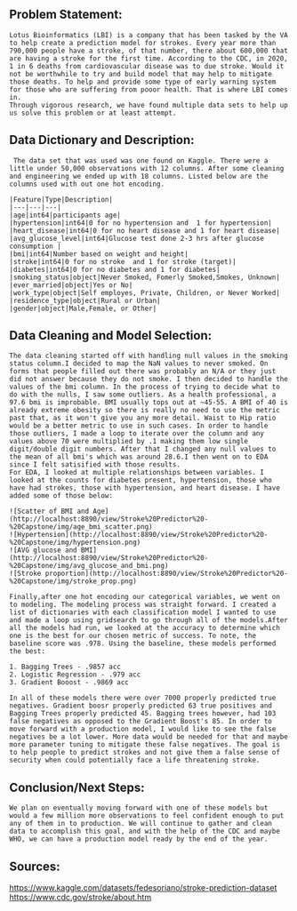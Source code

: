 ## Problem Statement:
    Lotus Bioinformatics (LBI) is a company that has been tasked by the VA to help create a prediction model for strokes. Every year more than 790,000 people have a stroke, of that number, there about 600,000 that are having a stroke for the first time. According to the CDC, in 2020, 1 in 6 deaths from cardiovascular disease was to due stroke. Would it not be worthwhile to try and build model that may help to mitigate those deaths. To help and provide some type of early warning system for those who are suffering from pooor health. That is where LBI comes in. 
    Through vigorous research, we have found multiple data sets to help up us solve this problem or at least attempt.

## Data Dictionary and Description:
     The data set that was used was one found on Kaggle. There were a little under 50,000 observations with 12 columns. After some cleaning and engineering we ended up with 18 columns. Listed below are the columns used with out one hot encoding.

    |Feature|Type|Description|
    |---|---|---|
    |age|int64|participants age|
    |hypertension|int64|0 for no hypertension and  1 for hypertension|
    |heart_disease|int64|0 for no heart disease and 1 for heart disease|
    |avg_glucose_level|int64|Glucose test done 2-3 hrs after glucose consumption |
    |bmi|int64|Number based on weight and height|
    |stroke|int64|0 for no stroke  and 1 for stroke (target)|
    |diabetes|int64|0 for no diabetes and 1 for diabetes|
    |smoking_status|object|Never Smoked, Fomerly Smoked,Smokes, Unknown|
    |ever_married|object|Yes or No|
    |work_type|object|Self employes, Private, Children, or Never Worked|
    |residence_type|object|Rural or Urban|
    |gender|object|Male,Female, or Other|

    

   
## Data Cleaning and Model Selection:
    The data cleaning started off with handling null values in the smoking status column.I decided to map the NaN values to never smoked. On forms that people filled out there was probably an N/A or they just did not answer because they do not smoke. I then decided to handle the values of the bmi column. In the process of trying to decide what to do with the nulls, I saw some outliers. As a health professional, a 97.6 bmi is improbable. BMI usually tops out at ~45-55. A BMI of 40 is already extreme obesity so there is really no need to use the metric past that, as it won't give you any more detail. Waist to Hip ratio would be a better metric to use in such cases. In order to handle those outliers, I made a loop to iterate over the column and any values above 70 were multiplied by .1 making them low single digit/double digit numbers. After that I changed any null values to the mean of all bmi's which was around 28.6.I then went on to EDA since I felt satisified with those results.
    For EDA, I looked at multiple relationships between variables. I looked at the counts for diabetes present, hypertension, those who have had strokes, those with hypertension, and heart disease. I have added some of those below:
     
    ![Scatter of BMI and Age](http://localhost:8890/view/Stroke%20Predictor%20-%20Capstone/img/age_bmi_scatter.png)
    ![Hypertension](http://localhost:8890/view/Stroke%20Predictor%20-%20Capstone/img/hypertension.png)
    ![AVG glucose and BMI](http://localhost:8890/view/Stroke%20Predictor%20-%20Capstone/img/avg_glucose_and_bmi.png)
    ![Stroke proportion](http://localhost:8890/view/Stroke%20Predictor%20-%20Capstone/img/stroke_prop.png)
    
    Finally,after one hot encoding our categorical variables, we went on to modeling. The modeling process was straight forward. I created a list of dictionaries with each classification model I wanted to use and made a loop using gridsearch to go through all of the models.After all the models had run, we looked at the accuracy to determine which one is the best for our chosen metric of success. To note, the baseline score was .978. Using the baseline, these models performed the best:

    1. Bagging Trees - .9857 acc
    2. Logistic Regression - .979 acc
    3. Gradient Booost - .9869 acc
    
    In all of these models there were over 7000 properly predicted true negatives. Gradient boosr properly predicted 63 true positives and Bagging Trees properly predicted 45. Bagging trees however, had 103 false negatives as opposed to the Gradient Boost's 85. In order to move forward with a production model, I would like to see the false negatives be a lot lower. More data would be needed for that and maybe more parameter tuning to mitigate these false negatives. The goal is to help people to predict strokes and not give them a false sense of security when could potentially face a life threatening stroke. 
    
## Conclusion/Next Steps:

    We plan on eventually moving forward with one of these models but would a few million more observations to feel confident enough to put any of them in to production. We will continue to gather and clean data to accomplish this goal, and with the help of the CDC and maybe WHO, we can have a production model ready by the end of the year.


## Sources: 
 https://www.kaggle.com/datasets/fedesoriano/stroke-prediction-dataset
 https://www.cdc.gov/stroke/about.htm

